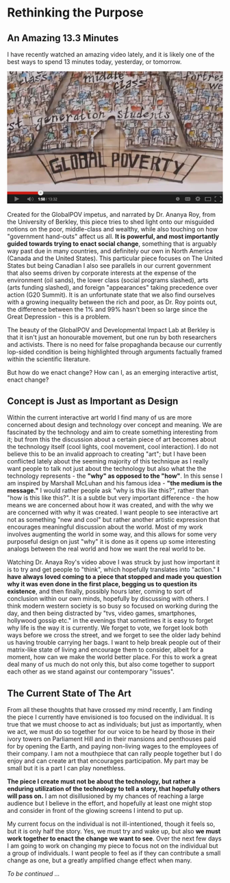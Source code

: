 # Rethinking the Purpose

## An Amazing 13.3 Minutes
I have recently watched an amazing video lately, and it is likely one of the best ways to spend 13 minutes today, yesterday, or tomorrow.

[![Alt text for your video](../project_images/VideoImage_Fake.jpg?raw=true)](https://www.youtube.com/watch?v=-rtySUhuokM)

Created for the GlobalPOV impetus, and narrated by Dr. Ananya Roy, from the University of Berkley, this piece tries to shed light onto our misguided notions on the poor, middle-class and wealthy, while also touching on how "government hand-outs" affect us all. __It is powerful, and most importantly guided towards trying to enact social change__, something that is arguably way past due in many countries, and definitely our own in North America (Canada and the United States). This particular piece focuses on The United States but being Canadian I also see parallels in our current government that also seems driven by corporate interests at the expense of the environment (oil sands), the lower class (social programs slashed), arts (arts funding slashed), and foreign "appearances" taking precedence over action (G20 Summit). It is an unfortunate state that we also find ourselves with a growing inequality between the rich and poor, as Dr. Roy points out, the difference between the 1% and 99% hasn't been so large since the Great Depression - this is a problem.

The beauty of the GlobalPOV and Developmental Impact Lab at Berkley is that it isn't just an honourable movement, but one run by both researchers and activists. There is no need for false propaghanda because our currently lop-sided condition is being highlighted through arguments factually framed within the scientific literature.

But how do we enact change? How can I, as an emerging interactive artist, enact change?

## Concept is Just as Important as Design

Within the current interactive art world I find many of us are more concerned about design and technology over concept and meaning. We are fascinated by the technology and aim to create something interesting from it; but from this the discussion about a certain piece of art becomes about the technology itself (cool lights, cool movement, cool interaction). I do not believe this to be an invalid approach to creating "art"; but I have been conflicted lately about the seeming majority of this technique as I really want people to talk not just about the technology but also what the the technology represents - the __"why" as opposed to the "how"__. In this sense I am inspired by Marshall McLuhan and his famous idea - __"the medium is the message."__ I would rather people ask "why is this like this?", rather than "how is this like this?". It is a subtle but very important difference - the how means we are concerned about how it was created, and with the why we are concerned with why it was created. I want people to see interactive art not as something "new and cool" but rather another artistic expression that encourages meaningful discussion about the world. Most of my work involves augmenting the world in some way, and this allows for some very purposeful design on just "why" it is done as it opens up some interesting analogs between the real world and how we want the real world to be.

Watching Dr. Anaya Roy's video above I was struck by just how important it is to try and get people to "think", which hopefully translates into "action." __I have always loved coming to a piece that stopped and made you question why it was even done in the first place, begging us to question its existence__, and then finally, possibly hours later, coming to sort of conclusion within our own minds, hopefully by discussing with others. I think modern western society is so busy so focused on working during the day, and then being distracted by  "tvs, video games, smartphones, hollywood gossip etc." in the evenings that sometimes it is easy to forget why life is the way it is currently. We forget to vote, we forget look both ways before we cross the street, and we forget to see the older lady behind us having trouble carrying her bags. I want to help break people out of their matrix-like state of living and encourage them to consider, albeit for a moment, how can we make the world better place. For this to work a great deal many of us much do not only this, but also come together to support each other as we stand against our contemporary "issues".

## The Current State of The Art

From all these thoughts that have crossed my mind recently, I am finding the piece I currently have envisioned is too focused on the individual. It is true that we must choose to act as individuals; but just as importantly, when we act, we must do so together for our voice to be heard by those in their ivory towers on Parliament Hill and in their mansions and penthouses paid for by opening the Earth, and paying non-living wages to the employees of their company. I am not a mouthpiece that can rally people together but I do enjoy and can create art that encourages participation. My part may be small but it is a part I can play nonethless. 

__The piece I create must not be about the technology, but rather a enduring utilization of the technology to tell a story, that hopefully others will pass on.__ I am not disillusioned by my chances of reaching a large audience but I believe in the effort, and hopefully at least one might stop and consider in front of the glowing screens I intend to put up.

My current focus on the individual is not ill-intentioned, though it feels so, but it is only half the story. Yes, we must try and wake up, but also __we must work together to enact the change we want to see__. Over the next few days I am going to work on changing my piece to focus not on the individual but a group of individuals. I want people to feel as if they can contribute a small change as one, but a greatly amplified change effect when many. 

_To be continued ..._
